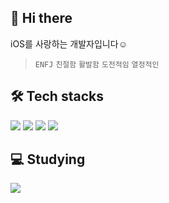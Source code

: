 <!--
**0Hooni/0Hooni** is a ✨ _special_ ✨ repository because its `README.md` (this file) appears on your GitHub profile.

Here are some ideas to get you started:

- 🔭 I’m currently working on ...
- 🌱 I’m currently learning ...
- 👯 I’m looking to collaborate on ...
- 🤔 I’m looking for help with ...
- 💬 Ask me about ...
- 📫 How to reach me: ...
- 😄 Pronouns: ...
- ⚡ Fun fact: ...
-->


## 👋 Hi there
iOS를 사랑하는 개발자입니다☺️

> `ENFJ` `친절함` `활발함` `도전적임` `열정적인` 

## 🛠️ Tech stacks
<img src="https://img.shields.io/badge/Xcode-147EFB?style=for-the-badge&logo=Xcode&logoColor=white"> <img src="https://img.shields.io/badge/Swift-F05138?style=for-the-badge&logo=Swift&logoColor=white"> <img src="https://img.shields.io/badge/Git-F05032?style=for-the-badge&logo=Git&logoColor=white"> <img src="https://img.shields.io/badge/C++-00599C?style=for-the-badge&logo=cplusplus&logoColor=white"> 

## 💻 Studying
<img src="https://img.shields.io/badge/Python-3776AB?style=for-the-badge&logo=Python&logoColor=white">
